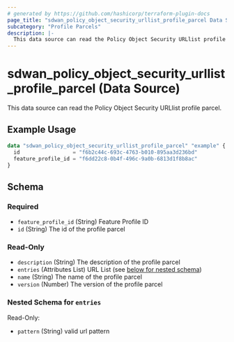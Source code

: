 ```yaml
---
# generated by https://github.com/hashicorp/terraform-plugin-docs
page_title: "sdwan_policy_object_security_urllist_profile_parcel Data Source - terraform-provider-sdwan"
subcategory: "Profile Parcels"
description: |-
  This data source can read the Policy Object Security URLlist profile parcel.
---
```


# sdwan_policy_object_security_urllist_profile_parcel (Data Source)

This data source can read the Policy Object Security URLlist profile parcel.

## Example Usage

```terraform
data "sdwan_policy_object_security_urllist_profile_parcel" "example" {
  id                 = "f6b2c44c-693c-4763-b010-895aa3d236bd"
  feature_profile_id = "f6dd22c8-0b4f-496c-9a0b-6813d1f8b8ac"
}
```

<!-- schema generated by tfplugindocs -->
## Schema

### Required

- `feature_profile_id` (String) Feature Profile ID
- `id` (String) The id of the profile parcel

### Read-Only

- `description` (String) The description of the profile parcel
- `entries` (Attributes List) URL List (see [below for nested schema](#nestedatt--entries))
- `name` (String) The name of the profile parcel
- `version` (Number) The version of the profile parcel

<a id="nestedatt--entries"></a>
### Nested Schema for `entries`

Read-Only:

- `pattern` (String) valid url pattern
